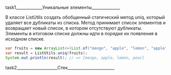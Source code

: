 task1_____________Уникальные элементы______________

В классе ListUtils создать обобщенный статический метод uniq, который удаляет все дубликаты из списка. Метод принимает
список элементов и возвращает новый список, в котором отсутствуют дубликаты. Элементы в итоговом списке должны идти в
порядке их появления в исходном списке.
~~~Java
var fruits = new ArrayList<>(List.of("mango", "apple", "lemon", "apple", "pear", "mango"));
var result = ListUtils.uniq(fruits);
System.out.println(result); // => [mango, apple, lemon, pear]
~~~

task2____________________Стек_______________________